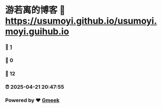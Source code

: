 # 游若离的博客 :link: https://usumoyi.github.io/usumoyi.moyi.guihub.io 
### :page_facing_up: [1](https://usumoyi.github.io/usumoyi.moyi.guihub.io/tag.html) 
### :speech_balloon: 0 
### :hibiscus: 12 
### :alarm_clock: 2025-04-21 20:47:55 
### Powered by :heart: [Gmeek](https://github.com/Meekdai/Gmeek)
